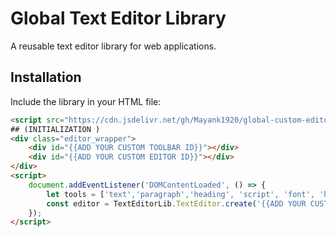 # Global Text Editor Library

A reusable text editor library for web applications.

## Installation

Include the library in your HTML file:

```html
<script src="https://cdn.jsdelivr.net/gh/Mayank1920/global-custom-editor-devp23@main/global-text-editor.js" crossorigin="anonymous"></script>
## (INITIALIZATION )
<div class="editor_wrapper">
    <div id="{{ADD YOUR CUSTOM TOOLBAR ID}}"></div>
    <div id="{{ADD YOUR CUSTOM EDITOR ID}}"></div>
</div>
<script>
    document.addEventListener('DOMContentLoaded', () => {
        let tools = ['text','paragraph','heading', 'script', 'font', 'highlight', 'list', 'link', 'align','image','table','slash'];
        const editor = TextEditorLib.TextEditor.create('{{ADD YOUR CUSTOM EDITOR ID}}', '{{ADD YOUR CUSTOM TOOLBAR ID}}',tools);
    });
</script>
